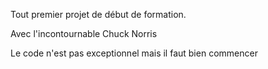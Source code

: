 Tout premier projet de début de formation.

Avec l'incontournable Chuck Norris

Le code n'est pas exceptionnel mais il faut bien commencer
